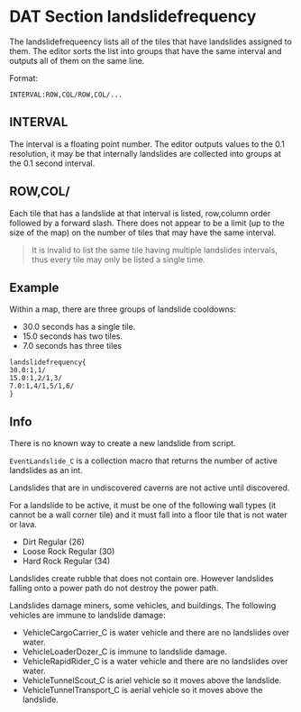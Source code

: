 # DAT Section landslidefrequency

The landslidefrequeency lists all of the tiles that have landslides assigned to them.  The editor sorts the list into groups that have the same interval and outputs all of them on the same line.

Format:

```
INTERVAL:ROW,COL/ROW,COL/...
```

## INTERVAL

The interval is a floating point number. The editor outputs values to the 0.1 resolution, it may be that internally landslides are collected into groups at the 0.1 second interval.

## ROW,COL/

Each tile that has a landslide at that interval is listed, row,column order followed by a forward slash.  There does not appear to be a limit (up to the size of the map) on the number of tiles that may have the same interval.

>It is invalid to list the same tile having multiple landslides intervals, thus every tile may only be listed a single time.

## Example

Within a map, there are three groups of landslide cooldowns:
- 30.0 seconds has a single tile.
- 15.0 seconds has two tiles.
- 7.0 seconds has three tiles

```
landslidefrequency{
30.0:1,1/
15.0:1,2/1,3/
7.0:1,4/1,5/1,6/
}
```

## Info

There is no known way to create a new landslide from script.

`EventLandslide_C` is a collection macro that returns the number of active landslides as an int.

Landslides that are in undiscovered caverns are not active until discovered.

For a landslide to be active, it must be one of the following wall types (it cannot be a wall corner tile) and it must fall into a floor tile that is not water or lava.
- Dirt Regular (26)
- Loose Rock Regular (30)
- Hard Rock Regular (34)

Landslides create rubble that does not contain ore. However landslides falling onto a power path do not destroy the power path.

Landslides damage miners, some vehicles, and buildings. The following vehicles are immune to landslide damage:
- VehicleCargoCarrier_C is water vehicle and there are no landslides over water.
- VehicleLoaderDozer_C is immune to landslide damage.
- VehicleRapidRider_C is a water vehicle and there are no landslides over water.
- VehicleTunnelScout_C is ariel vehicle so it moves above the landslide.
- VehicleTunnelTransport_C is aerial vehicle so it moves above the landslide.
